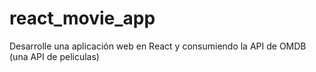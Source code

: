 # react_movie_app
Desarrolle una aplicación web en React y consumiendo la API de OMDB (una API de peliculas)
